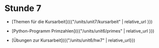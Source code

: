 # Stunde 7

* [Themen für die Kursarbeit]({{"/units/unit7/kursarbeit" | relative_url }})

* [Python-Programm Primzahlen]({{"/units/unit6/primes" | relative_url }})

* [Übungen zur Kursarbeit]({{"/units/unit6/hw7" | relative_url}})